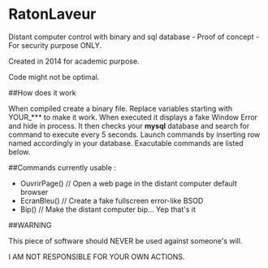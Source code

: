 # RatonLaveur
Distant computer control with binary and sql database - Proof of concept - For security purpose ONLY.

Created in 2014 for academic purpose.

Code might not be optimal.

##How does it work

When compiled create a binary file. Replace variables starting with YOUR_*** to make it work.
When executed it displays a fake Window Error and hide in process.
It then checks your **mysql** database and search for command to execute every 5 seconds.
Launch commands by inserting row named accordingly in your database. 
Exacutable commands are listed below.

##Commands currently usable :
- OuvrirPage() // Open a web page in the distant computer default browser
- EcranBleu() // Create a fake fullscreen error-like BSOD
- Bip() // Make the distant computer bip... Yep that's it

##WARNING

This piece of software should NEVER be used against someone's will.

I AM NOT RESPONSIBLE FOR YOUR OWN ACTIONS.
